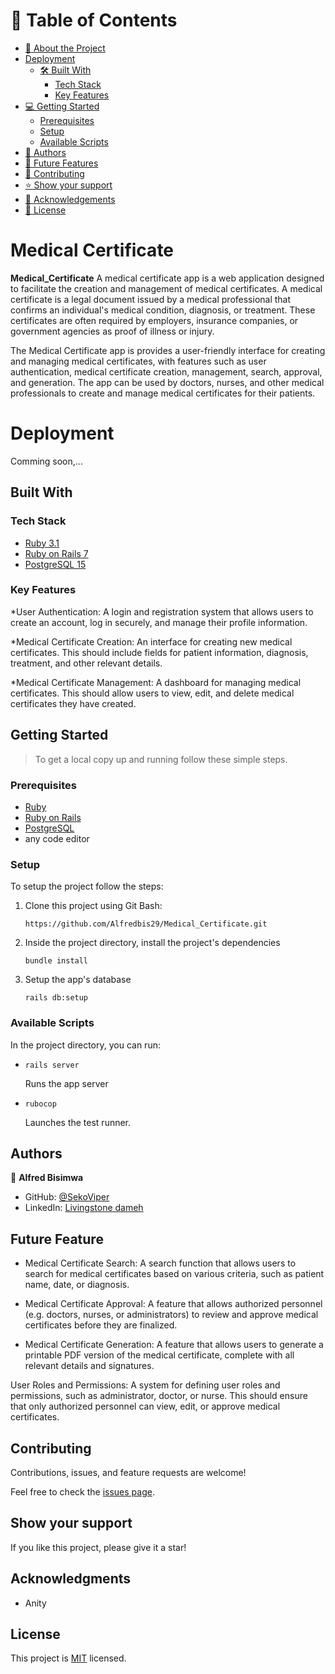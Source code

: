 # 📗 Table of Contents

- [📖 About the Project](#[project])
- [Deployment](#deployment)
  - [🛠 Built With](#built-with)
    - [Tech Stack](#tech-stack)
    - [Key Features](#key-features)
- [💻 Getting Started](#getting-started)
  - [Prerequisites](#prerequisites)
  - [Setup](#setup)
  - [Available Scripts](#available-scripts)
- [👥 Authors](#authors)
- [🔭 Future Features](#future-features)
- [🤝 Contributing](#contributing)
- [⭐️ Show your support](#support)
- [🙏 Acknowledgements](#acknowledgments)
- [📝 License](#license)


# Medical Certificate


**Medical_Certificate** A medical certificate app is a web application designed to facilitate the creation and management of medical certificates. A medical certificate is a legal document issued by a medical professional that confirms an individual's medical condition, diagnosis, or treatment. These certificates are often required by employers, insurance companies, or government agencies as proof of illness or injury.

The Medical Certificate app is provides a user-friendly interface for creating and managing medical certificates, with features such as user authentication, medical certificate creation, management, search, approval, and generation. The app can be used by doctors, nurses, and other medical professionals to create and manage medical certificates for their patients.

# Deployment

Comming soon,...

## Built With
### Tech Stack

<ul>
  <li><a href="https://www.ruby-lang.org/en/news/2022/11/24/ruby-3-1-3-released/">Ruby 3.1</a></li>
  <li><a href="https://rubyonrails.org/">Ruby on Rails 7</a></li>
  <li><a href="https://www.postgresql.org/">PostgreSQL 15</a></li>
</ul>

### Key Features
*User Authentication: A login and registration system that allows users to create an account, log in securely, and manage their profile information.

*Medical Certificate Creation: An interface for creating new medical certificates. This should include fields for patient information, diagnosis, treatment, and other relevant details.

*Medical Certificate Management: A dashboard for managing medical certificates. This should allow users to view, edit, and delete medical certificates they have created.

## Getting Started

> To get a local copy up and running follow these simple steps.

### Prerequisites

  - <a href="https://www.ruby-lang.org/en/news/2022/11/24/ruby-3-1-3-released/">Ruby</a>
  - <a href="https://rubyonrails.org/">Ruby on Rails</a>
  - <a href="https://www.postgresql.org/">PostgreSQL</a>
  - any code editor

### Setup

To setup the project follow the steps:

1. Clone this project using Git Bash:
    ```
    https://github.com/Alfredbis29/Medical_Certificate.git
    ```

2. Inside the project directory, install the project's dependencies
    ```
    bundle install
    ```

3. Setup the app's database
    ```
    rails db:setup
    ```


### Available Scripts

In the project directory, you can run:

- ```
  rails server
  ```
  Runs the app server

- ```
  rubocop
  ```
  Launches the test runner.

## Authors

👤 **Alfred Bisimwa**

- GitHub: [@SekoViper](https://github.com/Alfredbis29)
- LinkedIn: [Livingstone dameh](https://www.linkedin.com/in/Alfredbisimwa/)

## Future Feature

- Medical Certificate Search: A search function that allows users to search for medical certificates based on various criteria, such as patient name, date, or diagnosis.

- Medical Certificate Approval: A feature that allows authorized personnel (e.g. doctors, nurses, or administrators) to review and approve medical certificates before they are finalized.

- Medical Certificate Generation: A feature that allows users to generate a printable PDF version of the medical certificate, complete with all relevant details and signatures.

User Roles and Permissions: A system for defining user roles and permissions, such as administrator, doctor, or nurse. This should ensure that only authorized personnel can view, edit, or approve medical certificates.

## Contributing

Contributions, issues, and feature requests are welcome!

Feel free to check the [issues page](../../issues/).

## Show your support <a name="support"></a>

If you like this project, please give it a star!

## Acknowledgments

- Anity

## License

This project is [MIT](./LICENSE.txt) licensed.